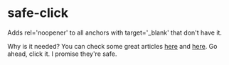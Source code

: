 # safe-click
Adds rel='noopener' to all anchors with target='\_blank' that don't have it.

Why is it needed? You can check some great articles [here](https://mathiasbynens.github.io/rel-noopener/) and [here](https://dev.to/ben/the-targetblank-vulnerability-by-example). Go ahead, click it. I promise they're safe.

